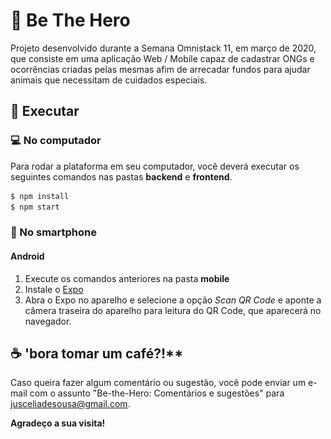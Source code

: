 <div align="center>
  <img src="mobile/src/assets/logo@3x.png">
</div>

# 📍 Be The Hero
Projeto desenvolvido durante a Semana Omnistack 11, em março de 2020, que consiste em uma aplicação Web / Mobile capaz de cadastrar ONGs e ocorrências criadas pelas mesmas afim de arrecadar fundos para ajudar animais que necessitam de cuidados especiais.

## 📍 Executar
### 💻 No computador
Para rodar a plataforma em seu computador, você deverá executar os seguintes comandos nas pastas **backend** e **frontend**.

```bash
$ npm install
$ npm start
```
### 📱 No smartphone 
#### Android
1. Execute os comandos anteriores na pasta **mobile**
2. Instale o [Expo](https://play.google.com/store/apps/details?id=host.exp.exponent&hl=pt_BR "Expo Engine")
3. Abra o Expo no aparelho e selecione a opção *Scan QR Code* e aponte a câmera traseira do aparelho para leitura do QR Code, que aparecerá no navegador.

## 

## ☕ 'bora tomar um café?!** 
Caso queira fazer algum comentário ou sugestão, você pode enviar um e-mail com o assunto "Be-the-Hero: Comentários e sugestões" para <jusceliadesousa@gmail.com>.

**Agradeço a sua visita!**
